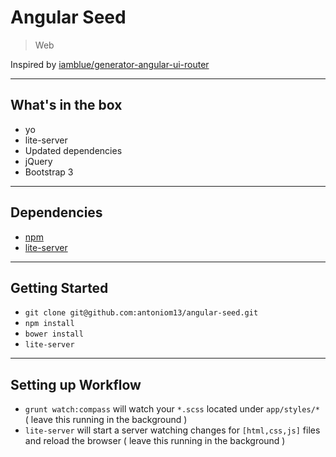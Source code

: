 # Angular Seed

> Web

Inspired by [iamblue/generator-angular-ui-router](https://github.com/iamblue/generator-angular-ui-router)

---

## What's in the box

* yo
* lite-server
* Updated dependencies 
* jQuery
* Bootstrap 3

---

## Dependencies

* [npm](https://github.com/npm/npm)
* [lite-server](https://github.com/johnpapa/lite-server)

---

## Getting Started

* `git clone git@github.com:antoniom13/angular-seed.git`
* `npm install`
* `bower install`
* `lite-server`

---

## Setting up Workflow

* `grunt watch:compass` will watch your `*.scss` located under `app/styles/*` ( leave this running in the background )
* `lite-server` will start a server watching changes for `[html,css,js]` files and reload the browser ( leave this running in the background )

